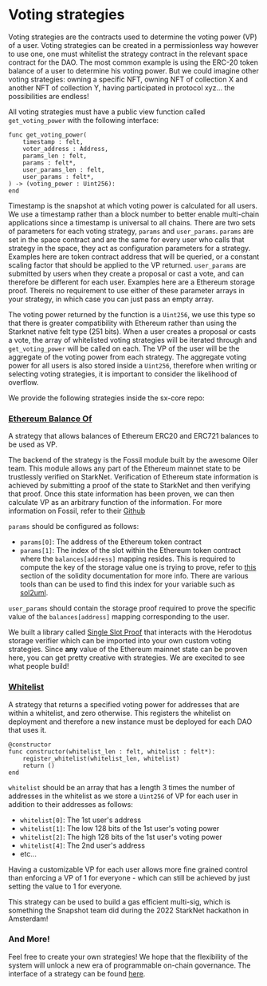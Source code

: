 # Voting strategies

Voting strategies are the contracts used to determine the voting power (VP) of a user. Voting strategies can be created in a permissionless way however to use one, one must whitelist the strategy contract in the relevant space contract for the DAO. The most common example is using the ERC-20 token balance of a user to determine his voting power. But we could imagine other voting strategies: owning a specific NFT, owning NFT of collection X and another NFT of collection Y, having participated in protocol xyz... the possibilities are endless! 

All voting strategies must have a public view function called `get_voting_power` with the following interface:

```
func get_voting_power(
    timestamp : felt,
    voter_address : Address,
    params_len : felt,
    params : felt*,
    user_params_len : felt,
    user_params : felt*,
) -> (voting_power : Uint256):
end
```
Timestamp is the snapshot at which voting power is calculated for all users. We use a timestamp rather than a block number to better enable multi-chain applications since a timestamp is universal to all chains. There are two sets of parameters for each voting strategy, `params` and `user_params`. `params` are set in the space contract and are the same for every user who calls that strategy in the space, they act as configuration parameters for a strategy. Examples here are token contract address that will be queried, or a constant scaling factor that should be applied to the VP returned. `user_params` are submitted by users when they create a proposal or cast a vote, and can therefore be different for each user. Examples here are a Ethereum storage proof. Thereis no requirement to use either of these parameter arrays in your strategy, in which case you can just pass an empty array. 

The voting power returned by the function is a `Uint256`, we use this type so that there is greater compatibility with Ethereum rather than using the Starknet native felt type (251 bits). When a user creates a proposal or casts a vote, the array of whitelisted voting strategies will be iterated through and `get_voting_power` will be called on each. The VP of the user will be the aggregate of the voting power from each strategy. The aggregate voting power for all users is also stored inside a `Uint256`, therefore when writing or selecting voting strategies, it is important to consider the likelihood of overflow. 

We provide the following strategies inside the sx-core repo:

### [Ethereum Balance Of](https://github.com/snapshot-labs/sx-core/blob/develop/contracts/starknet/VotingStrategies/EthBalanceOf.cairo)

A strategy that allows balances of Ethereum ERC20 and ERC721 balances to be used as VP. 

The backend of the strategy is the Fossil module built by the awesome Oiler team. This module allows any part of the Ethereum mainnet state to be trustlessly verified on StarkNet. Verification of Ethereum state information is achieved by submitting a proof of the state to StarkNet and then verifying that proof. Once this state information has been proven, we can then calculate VP as an arbitrary function of the information. For more information on Fossil, refer to their [Github](https://github.com/OilerNetwork/fossil)

`params` should be configured as follows: 
- `params[0]`: The address of the Ethereum token contract
- `params[1]`: The index of the slot within the Ethereum token contract where the `balances[address]` mapping resides. This is required to compute the key of the storage value one is trying to prove, refer to [this](https://docs.soliditylang.org/en/v0.8.15/internals/layout_in_storage.html) section of the solidity documentation for more info. There are various tools than can be used to find this index for your variable such as [sol2uml](https://github.com/naddison36/sol2uml). 

`user_params` should contain the storage proof required to prove the specific value of the `balances[address]` mapping corresponding to the user. 

We built a library called [Single Slot Proof](https://github.com/snapshot-labs/sx-core/blob/develop/contracts/starknet/lib/single_slot_proof.cairo) that interacts with the Herodotus storage verifier which can be imported into your own custom voting strategies. Since **any** value of the Ethereum mainnet state can be proven here, you can get pretty creative with strategies. We are execited to see what people build! 

### [Whitelist](https://github.com/snapshot-labs/sx-core/blob/develop/contracts/starknet/VotingStrategies/Whitelist.cairo)

A strategy that returns a specified voting power for addresses that are within a whitelist, and zero otherwise. This registers the whitelist on deployment and therefore a new instance must be deployed for each DAO that uses it. 

```
@constructor
func constructor(whitelist_len : felt, whitelist : felt*):
    register_whitelist(whitelist_len, whitelist)
    return ()
end
```

`whitelist` should be an array that has a length 3 times the number of addresses in the whitelist as we store a `Uint256` of VP for each user in addition to their addresses as follows: 
 - `whitelist[0]`: The 1st user's address
 - `whitelist[1]`: The low 128 bits of the 1st user's voting power
 - `whitelist[2]`: The high 128 bits of the 1st user's voting power
 - `whitelist[4]`: The 2nd user's address
 - etc...

Having a customizable VP for each user allows more fine grained control than enforcing a VP of 1 for everyone - which can still be achieved by just setting  the value to 1 for everyone. 

This strategy can be used to build a gas efficient multi-sig, which is something the Snapshot team did during the 2022 StarkNet hackathon in Amsterdam! 

### And More!

Feel free to create your own strategies! We hope that the flexibility of the system will unlock a new era of programmable on-chain governance. The interface of a strategy can be found [here](https://github.com/snapshot-labs/sx-core/blob/develop/contracts/starknet/Interfaces/IVotingStrategy.cairo).


